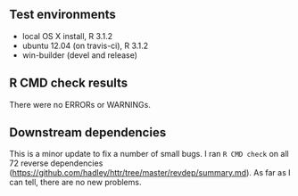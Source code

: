## Test environments
* local OS X install, R 3.1.2
* ubuntu 12.04 (on travis-ci), R 3.1.2
* win-builder (devel and release)

## R CMD check results
There were no ERRORs or WARNINGs. 

## Downstream dependencies
This is a minor update to fix a number of small bugs. I ran `R CMD check` on all 72 reverse dependencies (https://github.com/hadley/httr/tree/master/revdep/summary.md). As far as I can tell, there are no new problems.
